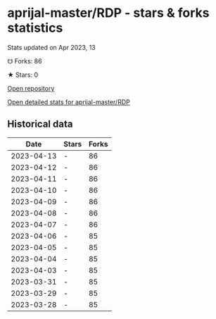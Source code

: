 # aprijal-master/RDP - stars & forks statistics

Stats updated on Apr 2023, 13

☋ Forks: 86

★ Stars: 0

[Open repository](https://github.com/aprijal-master/RDP)

[Open detailed stats for aprijal-master/RDP](https://reviewgithub.com/rep/aprijal-master/RDP)

## Historical data
| Date | Stars | Forks |
|------|-------|-------|
| 2023-04-13 | - | 86 | 
| 2023-04-12 | - | 86 | 
| 2023-04-11 | - | 86 | 
| 2023-04-10 | - | 86 | 
| 2023-04-09 | - | 86 | 
| 2023-04-08 | - | 86 | 
| 2023-04-07 | - | 86 | 
| 2023-04-06 | - | 85 | 
| 2023-04-05 | - | 85 | 
| 2023-04-04 | - | 85 | 
| 2023-04-03 | - | 85 | 
| 2023-03-31 | - | 85 | 
| 2023-03-29 | - | 85 | 
| 2023-03-28 | - | 85 | 

